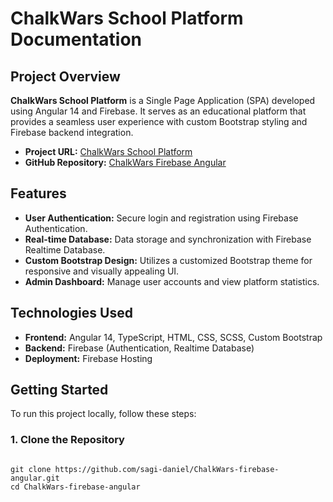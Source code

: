 # ChalkWars School Platform Documentation

## Project Overview

**ChalkWars School Platform** is a Single Page Application (SPA) developed using Angular 14 and Firebase. It serves as an educational platform that provides a seamless user experience with custom Bootstrap styling and Firebase backend integration.

- **Project URL:** [ChalkWars School Platform](https://echo-angular-project.web.app/login)
- **GitHub Repository:** [ChalkWars Firebase Angular](https://github.com/sagi-daniel/ChalkWars-firebase-angular.git)

## Features

- **User Authentication:** Secure login and registration using Firebase Authentication.
- **Real-time Database:** Data storage and synchronization with Firebase Realtime Database.
- **Custom Bootstrap Design:** Utilizes a customized Bootstrap theme for responsive and visually appealing UI.
- **Admin Dashboard:** Manage user accounts and view platform statistics.

## Technologies Used

- **Frontend:** Angular 14, TypeScript, HTML, CSS, SCSS, Custom Bootstrap
- **Backend:** Firebase (Authentication, Realtime Database)
- **Deployment:** Firebase Hosting

## Getting Started

To run this project locally, follow these steps:

### 1. Clone the Repository

``` 

git clone https://github.com/sagi-daniel/ChalkWars-firebase-angular.git
cd ChalkWars-firebase-angular
```
